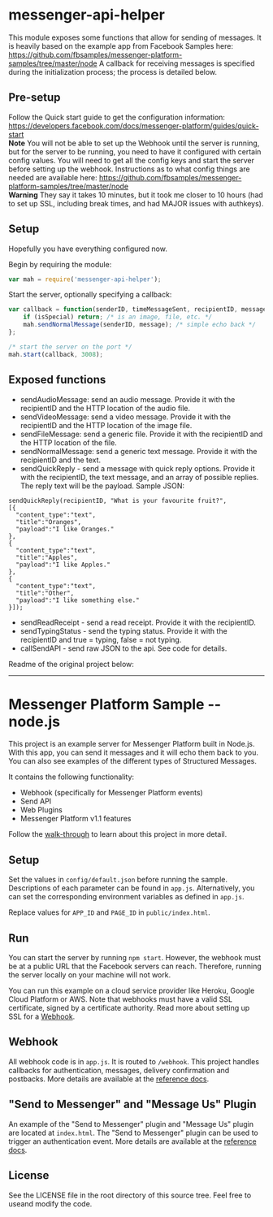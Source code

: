 # messenger-api-helper

This module exposes some functions that allow for sending of messages.
It is heavily based on the example app from Facebook Samples here: https://github.com/fbsamples/messenger-platform-samples/tree/master/node
A callback for receiving messages is specified during the initialization process; the process is detailed below.

## Pre-setup

Follow the Quick start guide to get the configuration information: https://developers.facebook.com/docs/messenger-platform/guides/quick-start  
**Note** You will not be able to set up the Webhook until the server is running, but for the server to be running, you need to have it configured with certain config values.
You will need to get all the config keys and start the server before setting up the webhook. Instructions as to what config things are needed are available here: https://github.com/fbsamples/messenger-platform-samples/tree/master/node  
**Warning** They say it takes 10 minutes, but it took me closer to 10 hours (had to set up SSL, including break times, and had MAJOR issues with authkeys).  

## Setup

Hopefully you have everything configured now.

Begin by requiring the module:
```js
var mah = require('messenger-api-helper');
```

Start the server, optionally specifying a callback:
```js
var callback = function(senderID, timeMessageSent, recipientID, message, isSpecial) {
    if (isSpecial) return; /* is an image, file, etc. */
    mah.sendNormalMessage(senderID, message); /* simple echo back */
};

/* start the server on the port */
mah.start(callback, 3008);
```

## Exposed functions
- sendAudioMessage: send an audio message. Provide it with the recipientID and the HTTP location of the audio file.
- sendVideoMessage: send a video message. Provide it with the recipientID and the HTTP location of the image file.
- sendFileMessage: send a generic file. Provide it with the recipientID and the HTTP location of the file.
- sendNormalMessage: send a generic text message. Provide it with the recipientID and the text.
- sendQuickReply - send a message with quick reply options. Provide it with the recipientID, the text message, and an array of possible replies. The reply text will be the payload. Sample JSON:
```
sendQuickReply(recipientID, "What is your favourite fruit?",
[{
  "content_type":"text",
  "title":"Oranges",
  "payload":"I like Oranges."
},
{
  "content_type":"text",
  "title":"Apples",
  "payload":"I like Apples."
},
{
  "content_type":"text",
  "title":"Other",
  "payload":"I like something else."
}]);
```
- sendReadReceipt - send a read receipt. Provide it with the recipientID.
- sendTypingStatus - send the typing status. Provide it with the recipientID and true = typing, false = not typing.
- callSendAPI - send raw JSON to the api. See code for details.

Readme of the original project below:

---

# Messenger Platform Sample -- node.js

This project is an example server for Messenger Platform built in Node.js. With this app, you can send it messages and it will echo them back to you. You can also see examples of the different types of Structured Messages. 

It contains the following functionality:

* Webhook (specifically for Messenger Platform events)
* Send API 
* Web Plugins
* Messenger Platform v1.1 features

Follow the [walk-through](https://developers.facebook.com/docs/messenger-platform/quickstart) to learn about this project in more detail.

## Setup

Set the values in `config/default.json` before running the sample. Descriptions of each parameter can be found in `app.js`. Alternatively, you can set the corresponding environment variables as defined in `app.js`.

Replace values for `APP_ID` and `PAGE_ID` in `public/index.html`.

## Run

You can start the server by running `npm start`. However, the webhook must be at a public URL that the Facebook servers can reach. Therefore, running the server locally on your machine will not work.

You can run this example on a cloud service provider like Heroku, Google Cloud Platform or AWS. Note that webhooks must have a valid SSL certificate, signed by a certificate authority. Read more about setting up SSL for a [Webhook](https://developers.facebook.com/docs/graph-api/webhooks#setup).

## Webhook

All webhook code is in `app.js`. It is routed to `/webhook`. This project handles callbacks for authentication, messages, delivery confirmation and postbacks. More details are available at the [reference docs](https://developers.facebook.com/docs/messenger-platform/webhook-reference).

## "Send to Messenger" and "Message Us" Plugin

An example of the "Send to Messenger" plugin and "Message Us" plugin are located at `index.html`. The "Send to Messenger" plugin can be used to trigger an authentication event. More details are available at the [reference docs](https://developers.facebook.com/docs/messenger-platform/plugin-reference).

## License

See the LICENSE file in the root directory of this source tree. Feel free to useand modify the code.